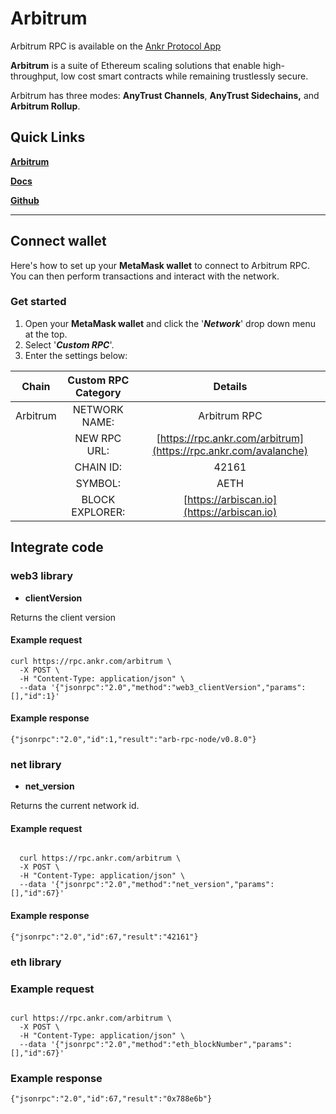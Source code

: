 # Arbitrum

Arbitrum RPC is available on the [Ankr Protocol App](https://www.ankr.com/protocol/public/arbitrum/)

**Arbitrum** is a suite of Ethereum scaling solutions that enable high-throughput, low cost smart contracts while remaining trustlessly secure.

Arbitrum has three modes: **AnyTrust Channels**, **AnyTrust Sidechains,** and **Arbitrum Rollup**.

## **Quick Links**

[**Arbitrum**](https://arbitrum.io) ​

[**Docs**](https://developer.offchainlabs.com/docs/frontend\_integration)**​**

[**Github**](https://github.com/OffchainLabs)

---

## Connect wallet

Here's how to set up your  **MetaMask wallet** to connect to Arbitrum RPC. You can then perform transactions and interact with the network.

### Get started

1. Open your **MetaMask wallet** and click the '_**Network**_' drop down menu at the top.
2. Select '_**Custom RPC**_'.
3. Enter the settings below:



|   Chain  | Custom RPC Category |                             Details                             |
| :------: | :-----------------: | :-------------------------------------------------------------: |
| Arbitrum |    NETWORK NAME:    |                           Arbitrum RPC                          |
|          |     NEW RPC URL:    | [https://rpc.ankr.com/arbitrum](https://rpc.ankr.com/avalanche) |
|          |      CHAIN ID:      |                              42161                              |
|          |       SYMBOL:       |                               AETH                              |
|          |   BLOCK EXPLORER:   |            [https://arbiscan.io](https://arbiscan.io)           |


## Integrate code

### web3 library

- **clientVersion**

Returns the client version

#### Example request

```
curl https://rpc.ankr.com/arbitrum \
  -X POST \
  -H "Content-Type: application/json" \
  --data '{"jsonrpc":"2.0","method":"web3_clientVersion","params":[],"id":1}'
```

#### Example response

```
{"jsonrpc":"2.0","id":1,"result":"arb-rpc-node/v0.8.0"}
```

### net library

- **net_version**

Returns the current network id.


#### Example request

```
  
  curl https://rpc.ankr.com/arbitrum \
  -X POST \
  -H "Content-Type: application/json" \
  --data '{"jsonrpc":"2.0","method":"net_version","params":[],"id":67}'
```

#### Example response

```
{"jsonrpc":"2.0","id":67,"result":"42161"}
```

### eth library

### Example request

```

curl https://rpc.ankr.com/arbitrum \
  -X POST \
  -H "Content-Type: application/json" \
  --data '{"jsonrpc":"2.0","method":"eth_blockNumber","params":[],"id":67}'
```

### Example response

```
{"jsonrpc":"2.0","id":67,"result":"0x788e6b"}
```






